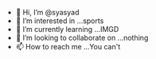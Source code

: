 - 👋 Hi, I’m @syasyad
- 👀 I’m interested in ...sports
- 🌱 I’m currently learning ...IMGD
- 💞️ I’m looking to collaborate on ...nothing
- 📫 How to reach me ...You can't

<!---
syasyad/syasyad is a ✨ special ✨ repository because its `README.md` (this file) appears on your GitHub profile.
You can click the Preview link to take a look at your changes.
--->
